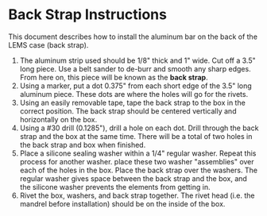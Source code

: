# Back Strap Instructions

This document describes how to install the aluminum bar on the back of the LEMS case (back strap).

1. The aluminum strip used should be 1/8" thick and 1" wide. Cut off a 3.5" long piece. Use a belt sander to de-burr and smooth any sharp edges. From here on, this piece will be known as the **back strap**.
2. Using a marker, put a dot 0.375" from each short edge of the 3.5" long aluminum piece. These dots are where the holes will go for the rivets.
3. Using an easily removable tape, tape the back strap to the box in the correct position. The back strap should be centered vertically and horizontally on the box.
4. Using a #30 drill (0.1285"), drill a hole on each dot. Drill through the back strap and the box at the same time. There will be a total of two holes in the back strap and box when finished.
5. Place a silicone sealing washer within a 1/4" regular washer. Repeat this process for another washer. place these two washer "assemblies" over each of the holes in the box. Place the back strap over the washers. The regular washer gives space between the back strap and the box, and the silicone washer prevents the elements from getting in.
6. Rivet the box, washers, and back strap together. The rivet head (i.e. the mandrel before installation) should be on the inside of the box.